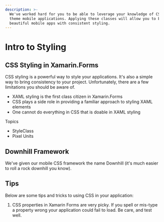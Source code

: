 ```yaml
---
description: >-
  We've worked hard for you to be able to leverage your knowledge of CSS to
  theme mobile applications. Applying these classes will allow you to build
  beautiful mobile apps with consistent styling.
---
```


# Intro to Styling

## CSS Styling in Xamarin.Forms

CSS styling is a powerful way to style your applications. It's also a simple way to bring consistency to your project. Unfortunately, there are a few limitations you should be aware of.

* XAML styling is the first class citizen in Xamarin.Forms
* CSS plays a side role in providing a familiar approach to styling XAML elements
* One cannot do everything in CSS that is doable in XAML styling

Topics

* StyleClass  
* Pixel Units

## Downhill Framework

We've given our mobile CSS framework the name Downhill \(it's much easier to roll a rock downhill you know\).

## Tips

Below are some tips and tricks to using CSS in your application:

1. CSS properties in Xamarin Forms are very picky. If you spell or mis-type a property wrong your application could fail to load. Be care, and test well.

